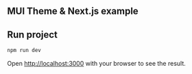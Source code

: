 ## MUI Theme & Next.js example

## Run project

```bash
npm run dev
```

Open [http://localhost:3000](http://localhost:3000) with your browser to see the result.
